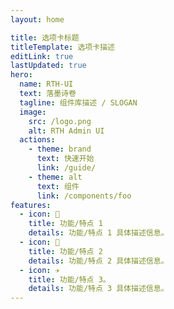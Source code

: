 ```yaml
---
layout: home

title: 选项卡标题
titleTemplate: 选项卡描述
editLink: true
lastUpdated: true
hero:
  name: RTH-UI
  text: 落墨诗卷
  tagline: 组件库描述 / SLOGAN
  image:
    src: /logo.png
    alt: RTH Admin UI
  actions:
    - theme: brand
      text: 快速开始
      link: /guide/
    - theme: alt
      text: 组件
      link: /components/foo
features:
  - icon: 🔨
    title: 功能/特点 1
    details: 功能/特点 1 具体描述信息。
  - icon: 🧩
    title: 功能/特点 2
    details: 功能/特点 2 具体描述信息。
  - icon: ✈️
    title: 功能/特点 3。
    details: 功能/特点 3 具体描述信息。
---
```

